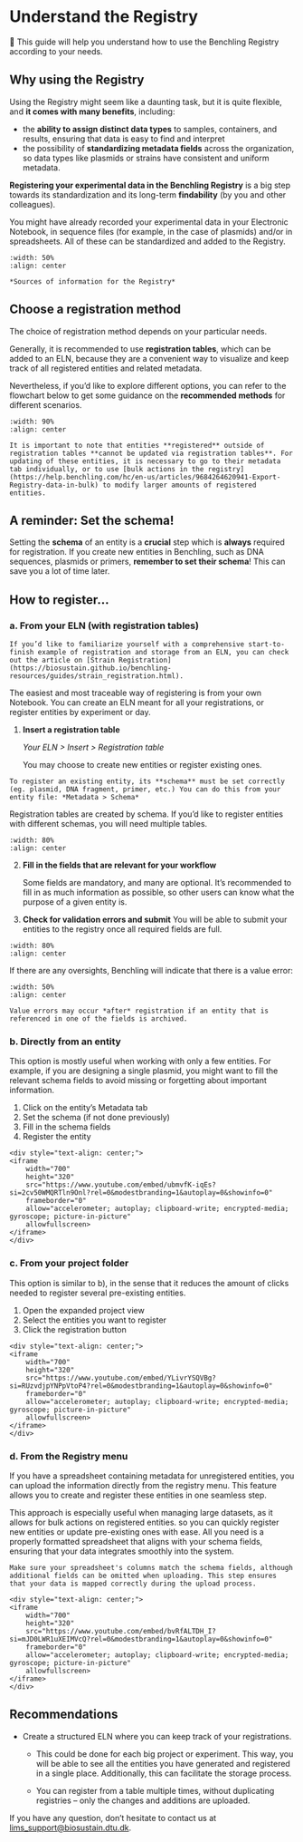 # Understand the Registry

🎯 This guide will help you understand how to use the Benchling Registry according to your needs. 

## Why using the Registry

Using the Registry might seem like a daunting task, but it is quite flexible, and **it comes with many benefits**, including:
- the **ability to assign distinct data types** to samples, containers, and results, ensuring that data is easy to find and interpret
- the possibility of **standardizing metadata fields** across the organization, so data types like plasmids or strains have consistent and uniform metadata.

**Registering your experimental data in the Benchling Registry** is a big step towards its standardization and its long-term **findability** (by you and other colleagues).

You might have already recorded your experimental data in your Electronic Notebook, in sequence files (for example, in the case of plasmids) and/or in spreadsheets. All of these can be standardized and added to the Registry.

```{figure} ../_static/images/registry-sources.png
:width: 50%
:align: center

*Sources of information for the Registry*
```

## Choose a registration method

The choice of registration method depends on your particular needs. 

Generally, it is recommended to use **registration tables**, which can be added to an ELN, because they are a convenient way to visualize and keep track of all registered entities and related metadata. 

Nevertheless, if you’d like to explore different options, you can refer to the flowchart below to get some guidance on the **recommended methods** for different scenarios. 

```{figure} ../_static/images/registry-options.png
:width: 90%
:align: center

```

```{caution}
It is important to note that entities **registered** outside of registration tables **cannot be updated via registration tables**. For updating of these entities, it is necessary to go to their metadata tab individually, or to use [bulk actions in the registry](https://help.benchling.com/hc/en-us/articles/9684264620941-Export-Registry-data-in-bulk) to modify larger amounts of registered entities.  
```

## A reminder: Set the schema!

Setting the **schema** of an entity is a **crucial** step which is **always** required for registration. If you create new entities in Benchling, such as DNA sequences, plasmids or primers, **remember to set their schema**! This can save you a lot of time later. 

## How to register…

### a. From your ELN (with registration tables)

```{Note}
If you’d like to familiarize yourself with a comprehensive start-to-finish example of registration and storage from an ELN, you can check out the article on [Strain Registration](https://biosustain.github.io/benchling-resources/guides/strain_registration.html).  
```
The easiest and most traceable way of registering is from your own Notebook. You can create an ELN meant for all your registrations, or register entities by experiment or day. 

1. **Insert a registration table**

    *Your ELN > Insert > Registration table*

    You may choose to create new entities or register existing ones.

```{Note}
To register an existing entity, its **schema** must be set correctly (eg. plasmid, DNA fragment, primer, etc.) You can do this from your entity file: *Metadata > Schema*
```
Registration tables are created by schema. If you’d like to register entities with different schemas, you will need multiple tables.

```{figure} ../_static/images/select-schema-registrationtable.png
:width: 80%
:align: center

```
2. **Fill in the fields that are relevant for your workflow**

    Some fields are mandatory, and many are optional. It’s recommended to fill in as much information as possible, so other users can know what the purpose of a given entity is.

3. **Check for validation errors and submit**
    You will be able to submit your entities to the registry once all required fields are full.

```{figure} ../_static/images/reg-table.png
:width: 80%
:align: center

```
If there are any oversights, Benchling will indicate that there is a value error:
    
```{figure} ../_static/images/value-error.png
:width: 50%
:align: center

```

```{caution}
Value errors may occur *after* registration if an entity that is referenced in one of the fields is archived.
```

### b. Directly from an entity

This option is mostly useful when working with only a few entities. For example, if you are designing a single plasmid, you might want to fill the relevant schema fields to avoid missing or forgetting about important information. 

1. Click on the entity’s Metadata tab
2. Set the schema (if not done previously)
3. Fill in the schema fields
4. Register the entity

````{raw} html
<div style="text-align: center;">
<iframe 
    width="700" 
    height="320" 
    src="https://www.youtube.com/embed/ubmvfK-iqEs?si=2cv50WMQRTln9Onl?rel=0&modestbranding=1&autoplay=0&showinfo=0" 
    frameborder="0" 
    allow="accelerometer; autoplay; clipboard-write; encrypted-media; gyroscope; picture-in-picture" 
    allowfullscreen>
</iframe>
</div>
````

### c. From your project folder

This option is similar to b), in the sense that it reduces the amount of clicks needed to register several pre-existing entities. 

1. Open the expanded project view
2. Select the entities you want to register 
3. Click the registration button

````{raw} html
<div style="text-align: center;">
<iframe 
    width="700" 
    height="320" 
    src="https://www.youtube.com/embed/YLivrYSQVBg?si=RUzvdjpYNPpVtoP4?rel=0&modestbranding=1&autoplay=0&showinfo=0" 
    frameborder="0" 
    allow="accelerometer; autoplay; clipboard-write; encrypted-media; gyroscope; picture-in-picture" 
    allowfullscreen>
</iframe>
</div>
````

### d. From the Registry menu

If you have a spreadsheet containing metadata for unregistered entities, you can upload the information directly from the registry menu. This feature allows you to create and register these entities in one seamless step.

This approach is especially useful when managing large datasets, as it allows for bulk actions on registered entities. so you can quickly register new entities or update pre-existing ones with ease. All you need is a properly formatted spreadsheet that aligns with your schema fields, ensuring that your data integrates smoothly into the system.

```{Note}
Make sure your spreadsheet's columns match the schema fields, although additional fields can be omitted when uploading. This step ensures that your data is mapped correctly during the upload process.
```

````{raw} html
<div style="text-align: center;">
<iframe 
    width="700" 
    height="320" 
    src="https://www.youtube.com/embed/bvRfALTDH_I?si=mJD0LWR1uXEIMVcQ?rel=0&modestbranding=1&autoplay=0&showinfo=0" 
    frameborder="0" 
    allow="accelerometer; autoplay; clipboard-write; encrypted-media; gyroscope; picture-in-picture" 
    allowfullscreen>
</iframe>
</div>
````

## Recommendations

- Create a structured ELN where you can keep track of your registrations.

    - This could be done for each big project or experiment. This way, you will be able to see all the entities you have generated and registered in a single place. Additionally, this can facilitate the storage process. 

    - You can register from a table multiple times, without duplicating registries – only the changes and additions are uploaded.

If you have any question, don’t hesitate to contact us at [lims_support@biosustain.dtu.dk](mailto:lims_support@biosustain.dtu.dk).